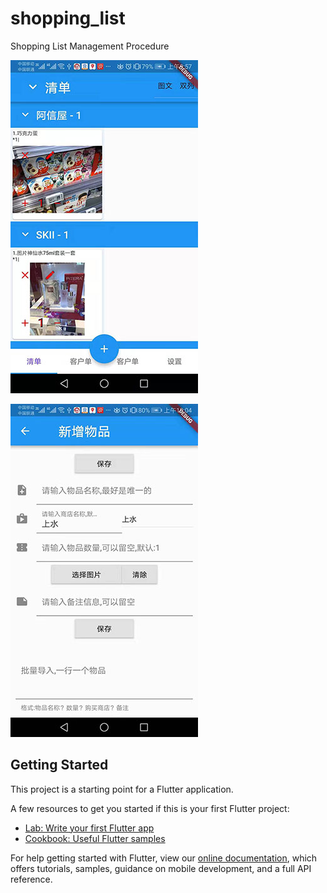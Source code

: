 # shopping_list

Shopping List Management Procedure
 
![主界面](https://raw.githubusercontent.com/wsonline2008/shopping_list/master/img/01.jpg)
 
![编辑添加](https://raw.githubusercontent.com/wsonline2008/shopping_list/master/img/02.jpg)
 
## Getting Started

This project is a starting point for a Flutter application.

A few resources to get you started if this is your first Flutter project:

- [Lab: Write your first Flutter app](https://flutter.io/docs/get-started/codelab)
- [Cookbook: Useful Flutter samples](https://flutter.io/docs/cookbook)

For help getting started with Flutter, view our 
[online documentation](https://flutter.io/docs), which offers tutorials, 
samples, guidance on mobile development, and a full API reference.
